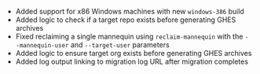 - Added support for x86 Windows machines with new `windows-386` build
- Added logic to check if a target repo exists before generating GHES archives
- Fixed reclaiming a single mannequin using `reclaim-mannequin` with the `--mannequin-user` and `--target-user` parameters
- Added logic to ensure target org exists before generating GHES archives
- Added log output linking to migration log URL after migration completes